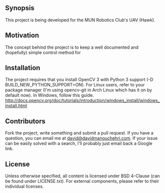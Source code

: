 ## Synopsis

This project is being developed for the MUN Robotics Club's UAV (Hawk).

## Motivation

The concept behind the project is to keep a well documented and (hopefully) simple control method for

## Installation

The project requires that you install OpenCV 3 with Python 3 support (-D BUILD_NEW_PYTHON_SUPPORT=ON). For Linux users, refer to your package manager (I'm using opencv-git in Arch Linux which has it on by default now). In Windows, follow this guide. http://docs.opencv.org/doc/tutorials/introduction/windows_install/windows_install.html

## Contributors

Fork the project, write something and submit a pull request. If you have a question, you can email me at david@davidmanouchehri.com. If your issue can be easily solved with a search, I'll probably just email back a Google link.

## License

Unless otherwise specified, all content is licensed under BSD 4-Clause (can be found under LICENSE.txt). For external components, please refer to their individual licenses.